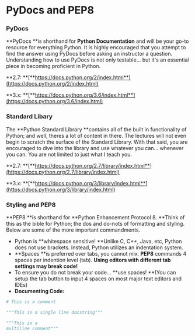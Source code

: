 # PyDocs and PEP8

### PyDocs

**PyDocs **is shorthand for **Python Documentation** and will be your go-to resource for everything Python. It is highly encouraged that you attempt to find the answer using PyDocs before asking an instructor a question. Understanding how to use PyDocs is not only testable... but it's an essential piece in becoming proficient in Python.

**2.7: **[**https://docs.python.org/2/index.html**](https://docs.python.org/2/index.html)

**3.x: **[**https://docs.python.org/3.6/index.html**](https://docs.python.org/3.6/index.html)

### 

### Standard Libary

The **Python Standard Library **contains all of the built in functionality of Python; and well, theres a lot of content in there. The lectures will not even begin to scratch the surface of the Standard Library. With that said, you are encouraged to dive into the library and use whatever you can... whenever you can. You are not limited to just what I teach you.

**2.7: **[**https://docs.python.org/2.7/library/index.html**](https://docs.python.org/2.7/library/index.html)

**3.x: **[**https://docs.python.org/3/library/index.html**](https://docs.python.org/3/library/index.html)

### 

### 

### Styling and PEP8

**PEP8 **is shorthand for **Python Enhancement Protocol 8. **Think of this as the bible for Python; the dos and do-nots of formatting and styling. Below are some of the more important commandments.

* Python is **whitespace sensitive! **Unlike C, C++, Java, etc, Python does not use brackets. Instead, Python utilizes an indentation system. 
* **Spaces **is preferred over tabs, you cannot mix. **PEP8** commands 4 spaces per indention level \(tab\). **Using editors with different tab settings may break code!**
* To ensure you do not break your code... **use spaces! **\(You can setup the tab button to input 4 spaces on most major text editors and IDEs\)
* **Documenting Code:**

```py
# This is a comment
```

```py
"""This is a single line docstring"""
```

```py
"""This is a 
multiline comment"""
```

## 



